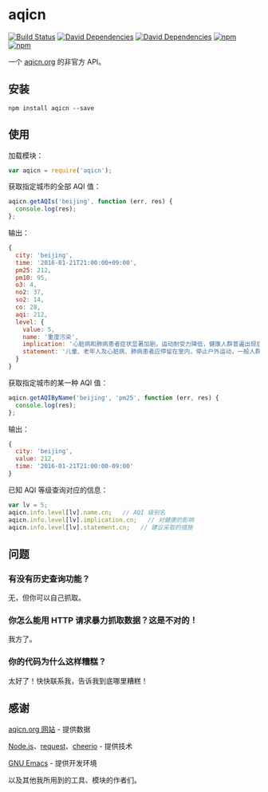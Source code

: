 # aqicn

[![Build Status](https://img.shields.io/travis/ctgnauh/aqicn/master.svg)](https://travis-ci.org/ctgnauh/aqicn)
[![David Dependencies](https://img.shields.io/david/ctgnauh/aqicn.svg)](https://david-dm.org/ctgnauh/aqicn)
[![David Dependencies](https://img.shields.io/david/dev/ctgnauh/aqicn.svg)](https://david-dm.org/ctgnauh/aqicn#info=devDependencies&view=table)
[![npm](https://img.shields.io/npm/v/aqicn.svg)](https://www.npmjs.com/package/aqicn)
[![npm](https://img.shields.io/npm/l/aqicn.svg)](https://www.npmjs.com/package/aqicn)

一个 [aqicn.org](http://aqicn.org) 的非官方 API。

## 安装

```
npm install aqicn --save
```

## 使用

加载模块：

```javascript
var aqicn = require('aqicn');
```

获取指定城市的全部 AQI 值：

```javascript
aqicn.getAQIs('beijing', function (err, res) {
  console.log(res);
};
```

输出：

```javascript
{
  city: 'beijing',
  time: '2016-01-21T21:00:00+09:00',
  pm25: 212,
  pm10: 95,
  o3: 4,
  no2: 37,
  so2: 14,
  co: 28,
  aqi: 212,
  level: {
    value: 5,
    name: '重度污染',
    implication: '心脏病和肺病患者症状显著加剧，运动耐受力降低，健康人群普遍出现症状',
    statement: '儿童、老年人及心脏病、肺病患者应停留在室内，停止户外运动，一般人群减少户外运动'
  }
}
```

获取指定城市的某一种 AQI 值：

```javascript
aqicn.getAQIByName('beijing', 'pm25', function (err, res) {
  console.log(res);
};
```

输出：

```javascript
{
  city: 'beijing',
  value: 212,
  time: '2016-01-21T21:00:00-09:00'
}
```

已知 AQI 等级查询对应的信息：

```javascript
var lv = 5;
aqicn.info.level[lv].name.cn;   // AQI 级别名
aqicn.info.level[lv].implication.cn;   // 对健康的影响
aqicn.info.level[lv].statement.cn;   // 建议采取的措施
```

## 问题

### 有没有历史查询功能？

无，但你可以自己抓取。

### 你怎么能用 HTTP 请求暴力抓取数据？这是不对的！

我方了。

### 你的代码为什么这样糟糕？

太好了！快快联系我，告诉我到底哪里糟糕！

## 感谢

[aqicn.org 网站](http://aqicn.org) - 提供数据

[Node.js](https://nodejs.org/)、[request](https://github.com/request/request)、[cheerio](https://github.com/cheeriojs/cheerio) - 提供技术

[GNU Emacs](https://www.gnu.org/software/emacs) - 提供开发环境

以及其他我所用到的工具、模块的作者们。
